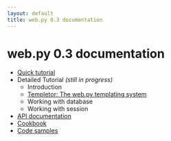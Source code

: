 ```yaml
---
layout: default
title: web.py 0.3 documentation
---
```


# web.py 0.3 documentation

* [Quick tutorial](/tutorial3.en)
* Detailed Tutorial _(still in progress)_
    * Introduction
    * [Templetor: The web.py templating system](/docs/0.3/templetor)
    * Working with database
    * Working with session
* [API documentation](/docs/0.3/api)
* [Cookbook](/cookbook)
* [Code samples](/src)
